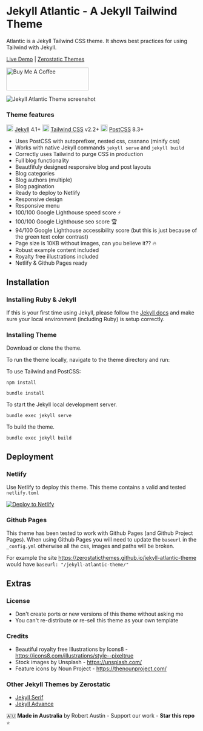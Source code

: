 # Jekyll Atlantic - A Jekyll Tailwind Theme

Atlantic is a Jekyll Tailwind CSS theme. It shows best practices for using Tailwind with Jekyll.

[Live Demo](https://jekyll-atlantic.netlify.app/) | 
[Zerostatic Themes](https://www.zerostatic.io/theme/jekyll-atlantic/)

<a href="https://www.buymeacoffee.com/zerostatic" target="_blank"><img src="https://cdn.buymeacoffee.com/buttons/v2/default-yellow.png" alt="Buy Me A Coffee" style="height: 60px !important;width: 217px !important;" ></a>

![Jekyll Atlantic Theme screenshot](https://www.zerostatic.io/theme/jekyll-atlantic/jekyll-atlantic-screenshot.png)

### Theme features

<img width="18" height="18" src="https://jamstackthemes.dev/images/icons/jekyll.svg" /> [Jekyll](https://jekyllrb.com/) 4.1+
<img width="18" height="18" src="https://jamstackthemes.dev/images/icons/tailwind.svg" /> [Tailwind CSS](https://tailwindcss.com/docs) v2.2+
<img width="18" height="18" src="https://jamstackthemes.dev/images/icons/postcss.svg" /> [PostCSS](https://postcss.org/) 8.3+

- Uses PostCSS with autoprefixer, nested css, cssnano (minify css) 
- Works with native Jekyll commands `jekyll serve` and `jekyll build`
- Correctly uses Tailwind to purge CSS in production
- Full blog functionality
- Beautfifuly designed responsive blog and post layouts
- Blog categories
- Blog authors (multiple)
- Blog pagination
- Ready to deploy to Netlify
- Responsive design
- Responsive menu
- 100/100 Google Lighthouse speed score ⚡
- 100/100 Google Lighthouse seo score 🏆
- 94/100 Google Lighthouse accessibility score (but this is just because of the green text color contrast)
- Page size is 10KB without images, can you believe it?? 🔥
- Robust example content included
- Royalty free illustrations included
- Netlify & Github Pages ready

## Installation

### Installing Ruby & Jekyll
 
If this is your first time using Jekyll, please follow the [Jekyll docs](https://jekyllrb.com/docs/installation/) and make sure your local environment (including Ruby) is setup correctly.

### Installing Theme

Download or clone the theme.

To run the theme locally, navigate to the theme directory and run:

To use Tailwind and PostCSS:

```
npm install
```

```
bundle install
``` 

To start the Jekyll local development server.

```
bundle exec jekyll serve
``` 

To build the theme.
 
```
bundle exec jekyll build
```

## Deployment

### Netlify

Use Netlify to deploy this theme. This theme contains a valid and tested `netlify.toml`

[![Deploy to Netlify](https://www.netlify.com/img/deploy/button.svg)](https://app.netlify.com/start/deploy?repository=https://github.com/zerostaticthemes/jekyll-atlantic-theme)

### Github Pages
This theme has been tested to work with Github Pages (and Github Project Pages). When using Github Pages you will need to update the `baseurl` in the `_config.yml` otherwise all the css, images and paths will be broken.

For example the site https://zerostaticthemes.github.io/jekyll-atlantic-theme would have `baseurl: "/jekyll-atlantic-theme/"`

## Extras

### License

- Don't create ports or new versions of this theme without asking me
- You can't re-distribute or re-sell this theme as your own template

### Credits 

- Beautiful royalty free Illustrations by Icons8 - https://icons8.com/illustrations/style--pixeltrue
- Stock images by Unsplash - https://unsplash.com/
- Feature icons by Noun Project - https://thenounproject.com/

### Other Jekyll Themes by Zerostatic

- [Jekyll Serif](https://github.com/zerostaticthemes/jekyll-serif-theme)
- [Jekyll Advance](https://www.zerostatic.io/theme/jekyll-advance/)

🇦🇺 **Made in Australia** by Robert Austin - Support our work - **Star this repo** ⭐
